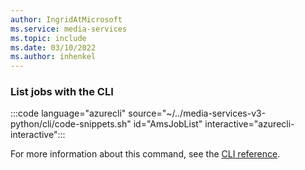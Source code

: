 ```yaml
---
author: IngridAtMicrosoft
ms.service: media-services 
ms.topic: include
ms.date: 03/10/2022
ms.author: inhenkel
---
```


### List jobs with the CLI

:::code language="azurecli" source="~/../media-services-v3-python/cli/code-snippets.sh" id="AmsJobList" interactive="azurecli-interactive":::

For more information about this command, see the [CLI reference](/cli/azure/ams/job?view=azure-cli-latest#az-ams-job-list).

